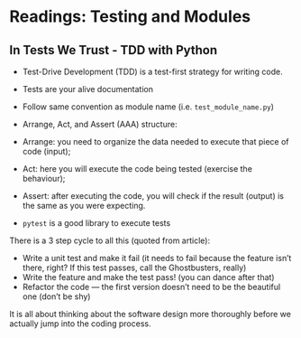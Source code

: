 # Readings: Testing and Modules

## In Tests We Trust - TDD with Python

- Test-Drive Development (TDD) is a test-first strategy for writing code.
- Tests are your alive documentation
- Follow same convention as module name (i.e. `test_module_name.py`)
- Arrange, Act, and Assert (AAA) structure:

- Arrange: you need to organize the data needed to execute that piece of code (input);
- Act: here you will execute the code being tested (exercise the behaviour);
- Assert: after executing the code, you will check if the result (output) is the same as you were expecting.

- `pytest` is a good library to execute tests

There is a 3 step cycle to all this (quoted from article):

- Write a unit test and make it fail (it needs to fail because the feature isn’t there, right? If this test passes, call the Ghostbusters, really)
- Write the feature and make the test pass! (you can dance after that)
- Refactor the code — the first version doesn’t need to be the beautiful one (don’t be shy)

It is all about thinking about the software design more thoroughly before we actually jump into the coding process.